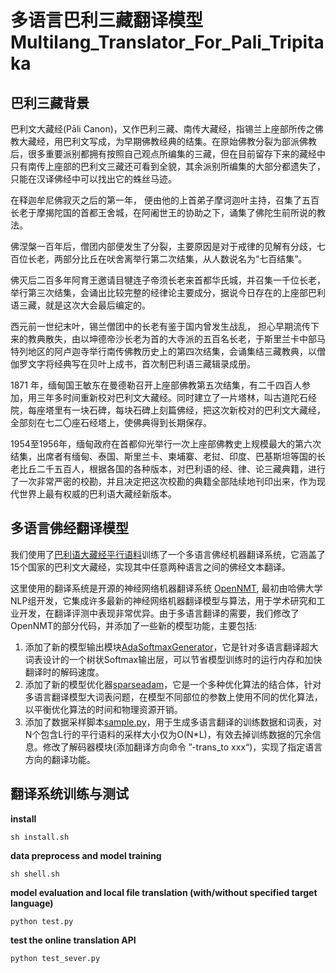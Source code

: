 # 多语言巴利三藏翻译模型 Multilang_Translator_For_Pali_Tripitaka


## 巴利三藏背景
巴利文大藏经(Pāli Canon)，又作巴利三藏、南传大藏经，指锡兰上座部所传之佛教大藏经，用巴利文写成，为早期佛教经典的结集。在原始佛教分裂为部派佛教后，很多重要派别都拥有按照自己观点所编集的三藏，但在目前留存下来的藏经中只有南传上座部的巴利文三藏还可看到全貌，其余派别所编集的大部分都遗失了，只能在汉译佛经中可以找出它的蛛丝马迹。

在释迦牟尼佛寂灭之后的第一年， 便由他的上首弟子摩诃迦叶主持，召集了五百长老于摩揭陀国的首都王舍城，在阿阇世王的协助之下，诵集了佛陀生前所说的教法。

佛涅槃一百年后，僧团内部便发生了分裂，主要原因是对于戒律的见解有分歧，七百位长老，两部分比丘在吠舍离举行第二次结集，从人数说名为“七百结集”。

佛灭后二百多年阿育王邀请目犍连子帝须长老来首都华氏城，并召集一千位长老，举行第三次结集，会诵出比较完整的经律论主要成分，据说今日存在的上座部巴利语三藏，就是这次大会最后编定的。

西元前一世纪末叶，锡兰僧团中的长老有鉴于国内曾发生战乱， 担心早期流传下来的教典散失，由以坤德帝沙长老为首的大寺派的五百名长老，于斯里兰卡中部马特列地区的阿卢迦寺举行南传佛教历史上的第四次结集，会诵集结三藏教典，以僧伽罗文字将经典写在贝叶上成书，首次制巴利语三藏辑录成册。

1871 年，缅甸国王敏东在曼德勒召开上座部佛教第五次结集，有二千四百人参加，用三年多时间重新校对巴利文大藏经。同时建立了一片塔林，叫古道陀石经院，每座塔里有一块石碑，每块石碑上刻篇佛经，把这次新校对的巴利文大藏经，全部刻在七二〇座石经塔上，使佛典得到长期保存。

1954至1956年，缅甸政府在首都仰光举行一次上座部佛教史上规模最大的第六次结集，出席者有缅甸、泰国、斯里兰卡、柬埔寨、老挝、印度、巴基斯坦等国的长老比丘二千五百人，根据各国的各种版本，对巴利语的经、律、论三藏典籍，进行了一次非常严密的校勘，并且决定把这次校勘的典籍全部陆续地刊印出来，作为现代世界上最有权威的巴利语大藏经新版本。

## 多语言佛经翻译模型

我们使用了[巴利语大藏经平行语料](https://github.com/x39826/Pali_Tripitaka)训练了一个多语言佛经机器翻译系统，它涵盖了15个国家的巴利文大藏经，实现其中任意两种语言之间的佛经文本翻译。

这里使用的翻译系统是开源的神经网络机器翻译系统 [OpenNMT](http://opennmt.net/), 最初由哈佛大学NLP组开发，它集成许多最新的神经网络机器翻译模型与算法，用于学术研究和工业开发，在翻译评测中表现非常优异。由于多语言翻译的需要，我们修改了OpenNMT的部分代码，并添加了一些新的模型功能，主要包括:

1. 添加了新的模型输出模块[AdaSoftmaxGenerator](https://github.com/x39826/Multilang_Translator_For_Pali_Tripitaka/blob/master/OpenNMT_py/onmt/modules/AdaSoftmaxGenerator.py)，它是针对多语言翻译超大词表设计的一个树状Softmax输出层，可以节省模型训练时的运行内存和加快翻译时的解码速度。
2. 添加了新的模型优化器[sparseadam](https://github.com/x39826/Multilang_Translator_For_Pali_Tripitaka/blob/master/OpenNMT_py/onmt/utils/optimizers.py)，它是一个多种优化算法的结合体，针对多语言翻译模型大词表问题，在模型不同部位的参数上使用不同的优化算法，以平衡优化算法的时间和物理资源开销。
3. 添加了数据采样脚本[sample.py](https://github.com/x39826/Multilang_Translator_For_Pali_Tripitaka/blob/master/sample.py)，用于生成多语言翻译的训练数据和词表，对N个包含L行的平行语料的采样大小仅为O(N*L)，有效去掉训练数据的冗余信息。修改了解码器模块(添加翻译方向命令 ”-trans_to xxx“)，实现了指定语言方向的翻译功能。

## 翻译系统训练与测试
**install**
```
sh install.sh
```
**data preprocess and model training**
```
sh shell.sh
```
**model evaluation and local file translation (with/without specified target language)**
```
python test.py
```
**test the online translation API**
```
python test_sever.py
```

